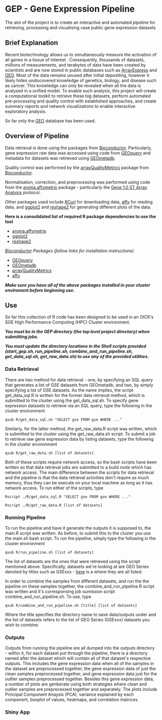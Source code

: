 # GEP - Gene Expression Pipeline

The aim of the project is to create an interactive and automated pipeline for retrieving, processing and visualising vase public gene expression datasets

## Brief Explanation
Recent biotechnology allows us to simultaneously measure the activation of all genes in a tissue of interest . Consequently, thousands of datasets, millions of measurements, and terabytes of data have been created by scientists and are now stored in public databases such as [ArrayExpress](https://www.ebi.ac.uk/arrayexpress/) and [GEO](http://www.ncbi.nlm.nih.gov/geo/ "Gene Expression Omnibus"). Most of the data remains unused after initial depositing, however it likely hides undiscovered knowledge of genetics, biology, and disease such as cancer. This knowledge can only be revealed when all the data is analysed in a unified model. To enable such analysis, this project will create a computational toolkit to retrieve these big datasets, perform automated pre-processing and quality control with established approaches, and create summary reports and network visualizations to enable interactive exploratory analysis.


So far only the [GEO](http://www.ncbi.nlm.nih.gov/geo/ "Gene Expression Omnibus") database has been used.

## Overview of Pipeline
Data retrieval is done using the packages from [Bioconductor](https://www.bioconductor.org/). Particularly, gene expression raw data was accessed using code from [GEOquery](https://bioconductor.org/packages/release/bioc/html/GEOquery.html) and metadata for datasets was retrieved using [GEOmetadb](https://www.bioconductor.org/packages/release/bioc/html/GEOmetadb.html).

Quality control was performed by the [arrayQualityMetrics](https://bioconductor.org/packages/release/bioc/html/arrayQualityMetrics.html) package from [Bioconductor](https://www.bioconductor.org/).

Normalisation, correction, and preprocessing was performed using code from the [aroma.affymetrix](https://cran.r-project.org/web/packages/aroma.affymetrix/index.html) package - particularly the [Gene 1.0 ST Array Analysis](http://www.aroma-project.org/vignettes/GeneSTArrayAnalysis/) protocol.

Other packages used include [RCurl](https://cran.r-project.org/web/packages/RCurl/index.html) for downloading data, [affy](http://bioconductor.org/packages/release/bioc/html/affy.html) for reading data, and [ggplot2](http://ggplot2.org/) and [reshape2](https://cran.r-project.org/web/packages/reshape2/index.html) for generating different plots of the data.

**Here is a consolidated list of required R package dependencies to use the tool**

* [aroma.affymetrix](https://cran.r-project.org/web/packages/aroma.affymetrix/index.html)
* [ggplot2](http://ggplot2.org/)
* [reshape2](https://cran.r-project.org/web/packages/reshape2/index.html)

_[Bioconductor](https://www.bioconductor.org/) Packages (follow links for installation instructions)_
* [GEOquery](https://bioconductor.org/packages/release/bioc/html/GEOquery.html)
* [GEOmetadb](https://www.bioconductor.org/packages/release/bioc/html/GEOmetadb.html)
* [arrayQualityMetrics](https://bioconductor.org/packages/release/bioc/html/arrayQualityMetrics.html)
* [affy](http://bioconductor.org/packages/release/bioc/html/affy.html)

**_Make sure you have all of the above packages installed in your cluster enviroment before beginning use._**

## Use

So far this collection of R code has been designed to be used in an OICR's SGE High Performance Computing (HPC) Cluster environment. 

**_You must be in the GEP directory (the top level project directory) when submitting jobs._**

**_You must update the directory locations in the Shell scripts provided (start_gep.sh, run_pipeline.sh, combine_and_run_pipeline.sh, get_data_sql.sh, get_raw_data.sh) to use any of the provided utilities._**

### Data Retrieval

There are two method for data retrieval - one, by specifying an SQL query that generates a list of GSE datasets from GEOmetadb, and two, by simply specifying a list of GSE datasets. As the name implies, the script get_data_sql.R is written for the former data retrieval method, which is submitted to the cluster using the get_data_sql.sh. To specify gene expression datasets to retrieve via an SQL query, type the following in the cluster environment

`qsub R/get_data_sql.sh "SELECT gse FROM gse WHERE ..."`

Similarly, for the latter method, the get_raw_data.R script was written, which is submitted to the cluster using the get_raw_data.sh script. To submit a job to retrieve raw gene expression data by listing datasets, type the following in the cluster environment

`qsub R/get_raw_data.sh [list of datasets]`

Both of these scripts  require network access, so the bash scripts have been written so that data retrieval jobs are submitted to a build node which has network access. The main difference between the scripts for data retrieval and the pipeline is that the data retrieval activities don't require as much memory, thus they can be execute on your local machine as long as it has network access. To run either of the scripts, type

`Rscript ./R/get_data_sql.R "SELECT gse FROM gse WHERE ..."`

`Rscript ./R/get_raw_data.R [list of datasets]`

### Running Pipeline

To run the pipeline and have it generate the outputs it is supposed to, the main.R script was written. As before, to submit this to the cluster you use the main.sh bash script. To run the pipeline, simply type the following in the cluster environment

`qsub R/run_pipeline.sh [list of datasets]` 

The list of datasets are the ones that were retrieved using the script mentioned above. Specifically, datasets we're looking at are GEO  Series denoted by titles such as GSExxx - [here](http://www.ncbi.nlm.nih.gov/geo/browse/?view=series "GEO Series") is a where they are all listed.

In order to combine the samples from different datasets, and run the the pipeline on these samples together, the combine_and_run_pipeline.R script was written and it's corresponsing job sumission script combine_and_run_pipeline.sh. To use, type

`qsub R/combine_and_run_pipeline.sh [title] [list of datasets]`

Where the title specifies the directory name to save data/outputs under and the list of datasets refers to the list of GEO Series (GSExxx) datasets you wish to combine.

### Outputs

Outputs from running the pipeline are all dumped into the outputs directory - within it, for each dataset put through the pipeline, there is a directory named after the dataset which will contain all of that dataset's respective outputs. This includes the gene expression data when all of the samples in the dataset are preprocessed together, the gene expression data of just the clean samples preprocessed together, and gene expression data just for the outlier samples preprocessed together. Besides this gene expression data, a number of plots are genberate using both strategies where clean and outlier samples are preprecessed together and separately. The plots include Principal Component Anaysis (PCA), variance explained by each component, boxplot of values, heatmaps, and correlation matrices.

### Shiny App

